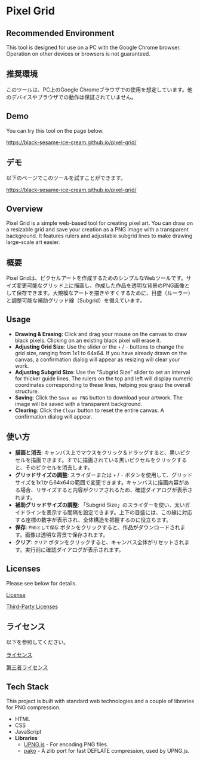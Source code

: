 # Pixel Grid

## Recommended Environment
This tool is designed for use on a PC with the Google Chrome browser. Operation on other devices or browsers is not guaranteed.

## 推奨環境
このツールは、PC上のGoogle Chromeブラウザでの使用を想定しています。他のデバイスやブラウザでの動作は保証されていません。

## Demo
You can try this tool on the page below.

https://black-sesame-ice-cream.github.io/pixel-grid/

## デモ
以下のページでこのツールを試すことができます。

https://black-sesame-ice-cream.github.io/pixel-grid/

## Overview
Pixel Grid is a simple web-based tool for creating pixel art. You can draw on a resizable grid and save your creation as a PNG image with a transparent background. It features rulers and adjustable subgrid lines to make drawing large-scale art easier.

## 概要
Pixel Gridは、ピクセルアートを作成するためのシンプルなWebツールです。サイズ変更可能なグリッド上に描画し、作成した作品を透明な背景のPNG画像として保存できます。大規模なアートを描きやすくするために、目盛（ルーラー）と調整可能な補助グリッド線（Subgrid）を備えています。



## Usage
- **Drawing & Erasing**: Click and drag your mouse on the canvas to draw black pixels. Clicking on an existing black pixel will erase it.
- **Adjusting Grid Size**: Use the slider or the `+` / `-` buttons to change the grid size, ranging from 1x1 to 64x64. If you have already drawn on the canvas, a confirmation dialog will appear as resizing will clear your work.
- **Adjusting Subgrid Size**: Use the "Subgrid Size" slider to set an interval for thicker guide lines. The rulers on the top and left will display numeric coordinates corresponding to these lines, helping you grasp the overall structure.
- **Saving**: Click the `Save as PNG` button to download your artwork. The image will be saved with a transparent background.
- **Clearing**: Click the `Clear` button to reset the entire canvas. A confirmation dialog will appear.

## 使い方
- **描画と消去**: キャンバス上でマウスをクリック＆ドラッグすると、黒いピクセルを描画できます。すでに描画されている黒いピクセルをクリックすると、そのピクセルを消去します。
- **グリッドサイズの調整**: スライダーまたは `+` / `-` ボタンを使用して、グリッドサイズを1x1から64x64の範囲で変更できます。キャンバスに描画内容がある場合、リサイズすると内容がクリアされるため、確認ダイアログが表示されます。
- **補助グリッドサイズの調整**: 「Subgrid Size」のスライダーを使い、太いガイドラインを表示する間隔を設定できます。上下の目盛には、この線に対応する座標の数字が表示され、全体構造を把握するのに役立ちます。
- **保存**: `PNGとして保存` ボタンをクリックすると、作品がダウンロードされます。画像は透明な背景で保存されます。
- **クリア**: `クリア` ボタンをクリックすると、キャンバス全体がリセットされます。実行前に確認ダイアログが表示されます。

## Licenses
Please see below for details.

[License](LICENSE/)

[Third-Party Licenses](THIRD-PARTY-LICENSES.txt/)

## ライセンス
以下を参照してください。

[ライセンス](LICENSE/)

[第三者ライセンス](THIRD-PARTY-LICENSES.txt/)

## Tech Stack
This project is built with standard web technologies and a couple of libraries for PNG compression.
- HTML
- CSS
- JavaScript
- **Libraries**
  - [UPNG.js](https://github.com/photopea/UPNG.js) - For encoding PNG files.
  - [pako](https://github.com/nodeca/pako) - A zlib port for fast DEFLATE compression, used by UPNG.js.